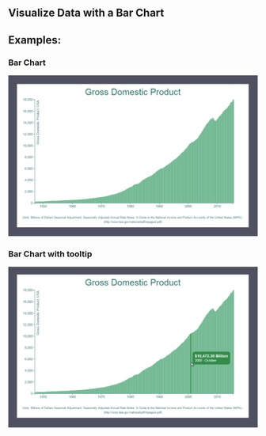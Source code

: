 ## Visualize Data with a Bar Chart

## Examples:

### Bar Chart
![Bar Chart](https://github.com/Sufflavus/D3Examples/blob/master/3_BarChart/results/1.png)

### Bar Chart with tooltip
![Bar Chart with tooltip](https://github.com/Sufflavus/D3Examples/blob/master/3_BarChart/results/2.png)